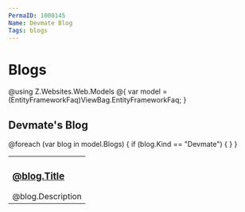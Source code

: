 ```yaml
---
PermaID: 1000145
Name: Devmate Blog
Tags: blogs
---
```


# Blogs

@using Z.Websites.Web.Models
@{
    var model = (EntityFrameworkFaq)ViewBag.EntityFrameworkFaq;
}

<h2>Devmate's Blog</h2>

<table>
    <tbody>
        @foreach (var blog in model.Blogs)
        {
            if (blog.Kind == "Devmate")
            {
                <tr>
                    <td>
                        <h3><a href="@blog.Url">@blog.Title</a></h3>
                        @blog.Description
                    </td>
                </tr>
            }
        }
    </tbody>
</table>